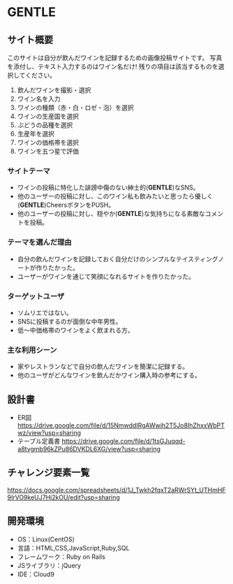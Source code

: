 # **GENTLE**

## サイト概要
このサイトは自分が飲んだワインを記録するための画像投稿サイトです。 
写真を添付し、テキスト入力するのはワイン名だけ!
残りの項目は該当するものを選択してください。
1. 飲んだワインを撮影・選択 
2. ワイン名を入力 
3. ワインの種類（赤・白・ロゼ・泡）を選択 
4. ワインの生産国を選択 
5. ぶどうの品種を選択 
6. 生産年を選択 
7. ワインの価格帯を選択 
8. ワインを五つ星で評価 

### サイトテーマ
- ワインの投稿に特化した誹謗中傷のない紳士的(**GENTLE**)なSNS。
- 他のユーザーの投稿に対し、このワイン私も飲みたいと思ったら優しく(**GENTLE**)CheersボタンをPUSH。
- 他のユーザーの投稿に対し、穏やか(**GENTLE**)な気持ちになる素敵なコメントを投稿。

### テーマを選んだ理由
- 自分の飲んだワインを記録しておく自分だけのシンプルなテイスティングノートが作りたかった。
- ユーザーがワインを通じて笑顔になれるサイトを作りたかった。

### ターゲットユーザ
- ソムリエではない。
- SNSに投稿するのが面倒な中年男性。
- 低〜中価格帯のワインをよく飲まれる方。

### 主な利用シーン
- 家やレストランなどで自分の飲んだワインを簡潔に記録する。
- 他のユーザがどんなワインを飲んだかワイン購入時の参考にする。

## 設計書
- ER図
https://drive.google.com/file/d/15NmwddIRgAWwih2T5Jo8IhZhxxWbPTwz/view?usp=sharing
- テーブル定義書
https://drive.google.com/file/d/1tsGJuqqd-a8tvgmb96kZPu86DVKDL6XG/view?usp=sharing

## チャレンジ要素一覧
https://docs.google.com/spreadsheets/d/1J_Twkh2fqxT2aRWrSYt_UTHmHF9IrVO9keUJ7Hj2kOU/edit?usp=sharing

## 開発環境
- OS：Linux(CentOS)
- 言語：HTML,CSS,JavaScript,Ruby,SQL
- フレームワーク：Ruby on Rails
- JSライブラリ：jQuery
- IDE：Cloud9
